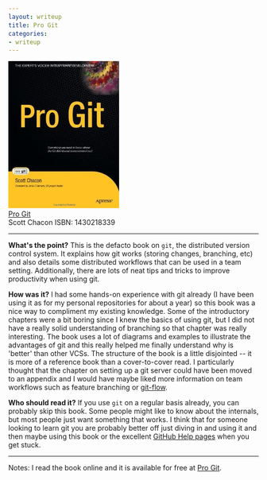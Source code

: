 ```yaml
---
layout: writeup
title: Pro Git
categories:
- writeup
---
```

![](/static/pro-git.png)  
[Pro Git](http://progit.org/book/)  
Scott Chacon 
ISBN: 1430218339

---

**What's the point?**
This is the defacto book on `git`, the distributed version control system.  It explains how git works 
(storing changes, branching, etc) and also details some distributed workflows that can be used in a team 
setting.  Additionally, there are lots of neat tips and tricks to improve productivity when using git.

**How was it?**
I had some hands-on experience with git already (I have been using it as for my personal repositories for
 about a year) so this book was a nice way to compliment my existing knowledge.  Some of the introductory
 chapters were a bit boring since I knew the basics of using git, but I did not have a really solid 
 understanding of branching so that chapter was really interesting.  The book uses a lot of diagrams and 
 examples to illustrate the advantages of git and this really helped me finally understand why is 'better' than other VCSs.
 The structure of the book is a little disjointed -- it is more of a reference book than a cover-to-cover 
 read.  I particularly thought that the chapter on setting up a git server could have been moved to an 
 appendix and I would have maybe liked more information on team workflows such as feature branching or 
 [git-flow](http://nvie.com/posts/a-successful-git-branching-model/).

**Who should read it?**
If you use `git` on a regular basis already, you can probably skip this book.  Some people might like to 
know about the internals, but most people just want something that works.  I think that for someone looking
 to learn git you are probably better off just diving in and using it and then maybe using this book or the
 excellent [GitHub Help pages](http://help.github.com/) when you get stuck.

---
Notes: I read the book online and it is available for free at
[Pro Git](http://progit.org/book/).